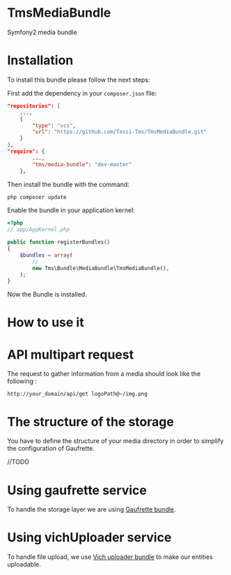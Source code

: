TmsMediaBundle
==============

Symfony2 media bundle


Installation
============

To install this bundle please follow the next steps:

First add the dependency in your `composer.json` file:

```json
"repositories": [
    ...,
    {
        "type": "vcs",
        "url": "https://github.com/Tessi-Tms/TmsMediaBundle.git"
    }
],
"require": {
        ...,
        "tms/media-bundle": "dev-master"
    },
```

Then install the bundle with the command:

```sh
php composer update
```

Enable the bundle in your application kernel:

```php
<?php
// app/AppKernel.php

public function registerBundles()
{
    $bundles = array(
        //
        new Tms\Bundle\MediaBundle\TmsMediaBundle(),
    );
}
```
Now the Bundle is installed.

How to use it
=============


API multipart request
=====================

The request to gather information from a media should look like the following : 

```http
http://your_domain/api/get logoPath@~/img.png
```

The structure of the storage
============================

You have to define the structure of your media directory in order to simplify the configuration of Gaufrette.

//TODO

Using gaufrette service
=======================

To handle the storage layer we are using [Gaufrette bundle](https://github.com/KnpLabs/Gaufrette.git).


Using vichUploader service
==========================

To handle file upload, we use [Vich uploader bundle](https://github.com/dustin10/VichUploaderBundle.git) to make our entities uploadable.


